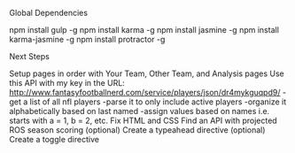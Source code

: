 Global Dependencies

npm install gulp -g
npm install karma -g
npm install jasmine -g
npm install karma-jasmine -g
npm install protractor -g



Next Steps

Setup pages in order with Your Team, Other Team, and Analysis pages
Use this API with my key in the URL: http://www.fantasyfootballnerd.com/service/players/json/dr4mykguqpd9/
  -get a list of all nfl players
  -parse it to only include active players
  -organize it alphabetically based on last named
  -assign values based on names i.e. starts with a = 1, b = 2, etc.
Fix HTML and CSS
Find an API with projected ROS season scoring (optional)
Create a typeahead directive (optional)
Create a toggle directive
